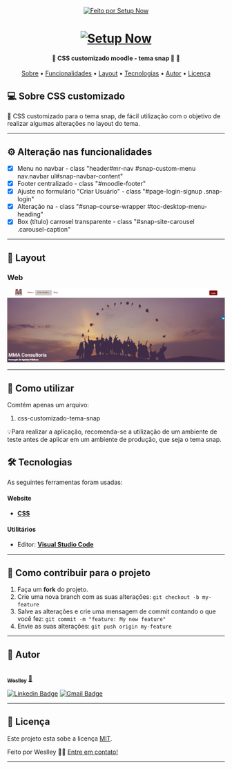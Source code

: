 <p align="center">

  <a href="http://setupnow.com.br">
    <img alt="Feito por Setup Now" src="https://img.shields.io/badge/Feito%20por-SetupNow-%237519C1">
  </a>
 
</p>
<h1 align="center">
    <a href="https://setupnow.com.br" target="_blank">
    <img alt="Setup Now" title="#NextLevelWeek" src="./assets/logo.ico" />
    </a>
</h1>

<h4 align="center"> 
	🚧  CSS customizado moodle - tema snap 🚀 🚧
</h4>

<p align="center">
 <a href="#-sobre-o-projeto">Sobre</a> •
 <a href="#-funcionalidades">Funcionalidades</a> •
 <a href="#-layout">Layout</a> •
 <a href="#-tecnologias">Tecnologias</a> •  
 <a href="#-autor">Autor</a> • 
 <a href="#user-content--licença">Licença</a>
</p>

## 💻 Sobre CSS customizado

🚧 CSS customizado para o tema snap, de fácil utilização com o objetivo de realizar algumas alterações no layout do tema.

---

## ⚙️ Alteração nas funcionalidades

- [x] Menu no navbar - class "header#mr-nav #snap-custom-menu nav.navbar ul#snap-navbar-content"
- [x] Footer centralizado - class "#moodle-footer"
- [x] Ajuste no formulário "Criar Usuário" - class "#page-login-signup .snap-login"
- [x] Alteração na - class "#snap-course-wrapper #toc-desktop-menu-heading"
- [x] Box (título) carrosel transparente - class "#snap-site-carousel .carousel-caption"

---

## 🎨 Layout

### Web

<p align="center" style="display: flex; align-items: flex-start; justify-content: center;">
  <a href="https://fag-mmaconsultoria.com/" target="_blank">
  <img alt="NextLevelWeek" title="#NextLevelWeek" src="./assets/index.png" width="700px">
  </a>
</p>

---

## 🚀 Como utilizar

Comtém apenas um arquivo:

1. css-customizado-tema-snap

💡Para realizar a aplicação, recomenda-se a utilização de um ambiente de teste antes de aplicar em um ambiente de produção, que seja o tema snap.

## 🛠 Tecnologias

As seguintes ferramentas foram usadas:

#### **Website**

- **[CSS](https://css-tricks.com/)**

#### [](https://github.com/tgmarinho/Ecoleta#utilit%C3%A1rios)**Utilitários**

- Editor: **[Visual Studio Code](https://code.visualstudio.com/)**

---

## 💪 Como contribuir para o projeto

1. Faça um **fork** do projeto.
2. Crie uma nova branch com as suas alterações: `git checkout -b my-feature`
3. Salve as alterações e crie uma mensagem de commit contando o que você fez: `git commit -m "feature: My new feature"`
4. Envie as suas alterações: `git push origin my-feature`

---

## 🦸 Autor

<a href="https://setupnow.com.br/portfolio.html#portifolio">
 <img style="border-radius: 50%;" src="https://avatars.githubusercontent.com/u/54604241?s=460&u=ba776a23bd6504933937ebfc722ff9023c0abe29&v=4" width="100px;" alt=""/>
 <br />
 <sub><b>Weslley</b></sub></a> <a href="https://setupnow.com.br/portfolio.html#portifolio" title="Setup Now">🚀</a>
 <br />

[![Linkedin Badge](https://img.shields.io/badge/-Weslley-blue?style=flat-square&logo=Linkedin&logoColor=white&link=https://www.linkedin.com/in/weslley-bezerra-451576125/)](https://www.linkedin.com/in/weslley-bezerra-451576125/)
[![Gmail Badge](https://img.shields.io/badge/-weslleybezerra95@gmail.com-c14438?style=flat-square&logo=Gmail&logoColor=white&link=mailto:weslleybezerra95@gmail.com)](mailto:weslleybezerra95@gmail.com)

---

## 📝 Licença

Este projeto esta sobe a licença [MIT](./LICENSE).

Feito por Weslley 👋🏽 [Entre em contato!](https://www.linkedin.com/in/weslley-bezerra-451576125/)

---
